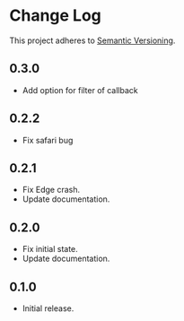 # Change Log
This project adheres to [Semantic Versioning](http://semver.org/).

## 0.3.0
* Add option for filter of callback

## 0.2.2
* Fix safari bug

## 0.2.1
* Fix Edge crash.
* Update documentation.

## 0.2.0
* Fix initial state.
* Update documentation.

## 0.1.0
* Initial release.
